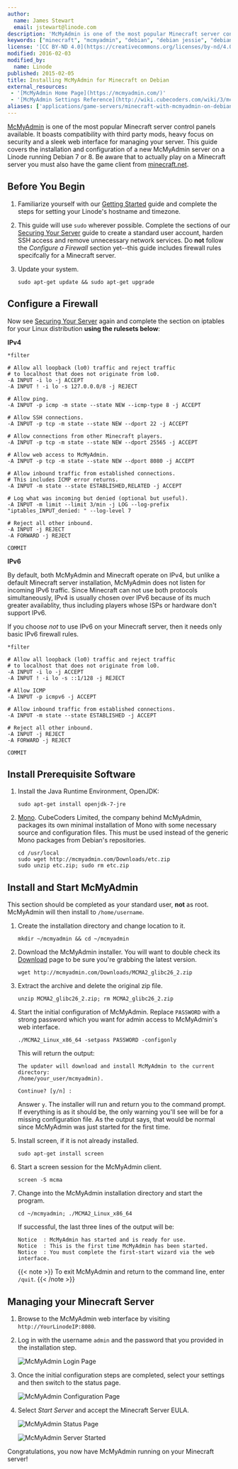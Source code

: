 ```yaml
---
author:
  name: James Stewart
  email: jstewart@linode.com
description: 'McMyAdmin is one of the most popular Minecraft server control panels available. It boasts compatibility with third party mods, heavy focus on security and a sleek web interface for managing your server. This guide covers the installation and configuration of a new McMyAdmin server on a Linode running Debian 7 or 8.'
keywords: ["minecraft", "mcmyadmin", "debian", "debian jessie", "debian wheezy", "jessie", "wheezy", "debian 7", "debian 8"]
license: '[CC BY-ND 4.0](https://creativecommons.org/licenses/by-nd/4.0)'
modified: 2016-02-03
modified_by:
  name: Linode
published: 2015-02-05
title: Installing McMyAdmin for Minecraft on Debian
external_resources:
 - '[McMyAdmin Home Page](https://mcmyadmin.com/)'
 - '[McMyAdmin Settings Reference](http://wiki.cubecoders.com/wiki/3/mcmyadmin-settings-reference)'
aliases: ['applications/game-servers/minecraft-with-mcmyadmin-on-debian/']
---
```


[McMyAdmin](https://mcmyadmin.com/) is one of the most popular Minecraft server control panels available. It boasts compatibility with third party mods, heavy focus on security and a sleek web interface for managing your server. This guide covers the installation and configuration of a new McMyAdmin server on a Linode running Debian 7 or 8. Be aware that to actually play on a Minecraft server you must also have the game client from [minecraft.net](https://minecraft.net/).

## Before You Begin

1.  Familiarize yourself with our [Getting Started](/content/getting-started) guide and complete the steps for setting your Linode's hostname and timezone.

2.  This guide will use `sudo` wherever possible. Complete the sections of our [Securing Your Server](/content/security/securing-your-server) guide to create a standard user account, harden SSH access and remove unnecessary network services. Do **not** follow the *Configure a Firewall* section yet--this guide includes firewall rules specifcally for a Minecraft server.

3.  Update your system.

        sudo apt-get update && sudo apt-get upgrade

## Configure a Firewall

Now see [Securing Your Server](/content/security/securing-your-server/) again and complete the section on iptables for your Linux distribution **using the rulesets below**:

**IPv4**

~~~
*filter

# Allow all loopback (lo0) traffic and reject traffic
# to localhost that does not originate from lo0.
-A INPUT -i lo -j ACCEPT
-A INPUT ! -i lo -s 127.0.0.0/8 -j REJECT

# Allow ping.
-A INPUT -p icmp -m state --state NEW --icmp-type 8 -j ACCEPT

# Allow SSH connections.
-A INPUT -p tcp -m state --state NEW --dport 22 -j ACCEPT

# Allow connections from other Minecraft players.
-A INPUT -p tcp -m state --state NEW --dport 25565 -j ACCEPT

# Allow web access to McMyAdmin.
-A INPUT -p tcp -m state --state NEW --dport 8080 -j ACCEPT

# Allow inbound traffic from established connections.
# This includes ICMP error returns.
-A INPUT -m state --state ESTABLISHED,RELATED -j ACCEPT

# Log what was incoming but denied (optional but useful).
-A INPUT -m limit --limit 3/min -j LOG --log-prefix "iptables_INPUT_denied: " --log-level 7

# Reject all other inbound.
-A INPUT -j REJECT
-A FORWARD -j REJECT

COMMIT
~~~

**IPv6**

By default, both McMyAdmin and Minecraft operate on IPv4, but unlike a default Minecraft server installation, McMyAdmin does not listen for incoming IPv6 traffic. Since Minecraft can not use both protocols simultaneously, IPv4 is usually chosen over IPv6 because of its much greater availablity, thus including players whose ISPs or hardware don't support IPv6.

If you choose *not* to use IPv6 on your Minecraft server, then it needs only basic IPv6 firewall rules.

~~~
*filter

# Allow all loopback (lo0) traffic and reject traffic
# to localhost that does not originate from lo0.
-A INPUT -i lo -j ACCEPT
-A INPUT ! -i lo -s ::1/128 -j REJECT

# Allow ICMP
-A INPUT -p icmpv6 -j ACCEPT

# Allow inbound traffic from established connections.
-A INPUT -m state --state ESTABLISHED -j ACCEPT

# Reject all other inbound.
-A INPUT -j REJECT
-A FORWARD -j REJECT

COMMIT
~~~


## Install Prerequisite Software

1.  Install the Java Runtime Environment, OpenJDK:

		sudo apt-get install openjdk-7-jre

2.  [Mono](http://www.mono-project.com/). CubeCoders Limited, the company behind McMyAdmin, packages its own minimal installation of Mono with some necessary source and configuration files. This must be used instead of the generic Mono packages from Debian's repositories.

		cd /usr/local
		sudo wget http://mcmyadmin.com/Downloads/etc.zip
		sudo unzip etc.zip; sudo rm etc.zip

## Install and Start McMyAdmin

This section should be completed as your standard user, **not** as root. McMyAdmin will then install to `/home/username`.

1.  Create the installation directory and change location to it.

		mkdir ~/mcmyadmin && cd ~/mcmyadmin

2.  Download the McMyAdmin installer. You will want to double check its [Download](https://www.mcmyadmin.com/#/download) page to be sure you're grabbing the latest version.

		wget http://mcmyadmin.com/Downloads/MCMA2_glibc26_2.zip

3.  Extract the archive and delete the original zip file.

		unzip MCMA2_glibc26_2.zip; rm MCMA2_glibc26_2.zip

4.  Start the initial configuration of McMyAdmin. Replace `PASSWORD` with a strong password which you want for admin access to McMyAdmin's web interface.

		./MCMA2_Linux_x86_64 -setpass PASSWORD -configonly

	This will return the output:

		The updater will download and install McMyAdmin to the current directory:
		/home/your_user/mcmyadmin).

		Continue? [y/n] :

	Answer `y`. The installer will run and return you to the command prompt. If everything is as it should be, the only warning you'll see will be for a missing configuration file. As the output says, that would be normal since McMyAdmin was just started for the first time.

5.  Install screen, if it is not already installed.

		sudo apt-get install screen

6.  Start a screen session for the McMyAdmin client.

		screen -S mcma

7.  Change into the McMyAdmin installation directory and start the program.

		cd ~/mcmyadmin; ./MCMA2_Linux_x86_64

	If successful, the last three lines of the output will be:

		Notice	: McMyAdmin has started and is ready for use.
		Notice	: This is the first time McMyAdmin has been started.
		Notice	: You must complete the first-start wizard via the web interface.

	{{< note >}}
To exit McMyAdmin and return to the command line, enter `/quit`.
{{< /note >}}

## Managing your Minecraft Server

1.  Browse to the McMyAdmin web interface by visiting `http://YourLinodeIP:8080`.

2.  Log in with the username `admin` and the password that you provided in the installation step.

	![McMyAdmin Login Page](/content/assets/mcmyadmin-login-page.png)

3.  Once the initial configuration steps are completed, select your settings and then switch to the status page.

	![McMyAdmin Configuration Page](/content/assets/mcmyadmin-config-page.png)

4.  Select *Start Server* and accept the Minecraft Server EULA.

	![McMyAdmin Status Page](/content/assets/mymyadmin-status-page.png)

	![McMyAdmin Server Started](/content/assets/mcmyadmin-server-running.png)

Congratulations, you now have McMyAdmin running on your Minecraft server!
